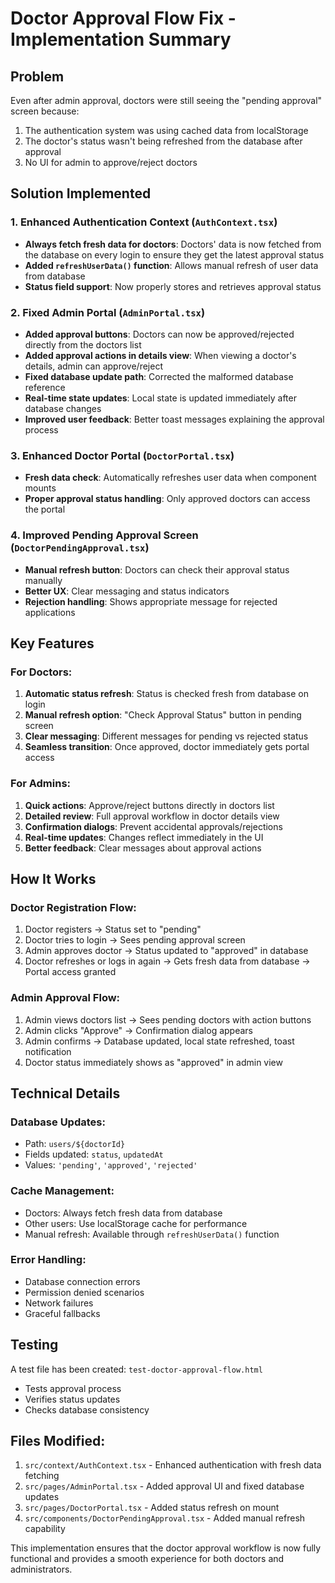 # Doctor Approval Flow Fix - Implementation Summary

## Problem
Even after admin approval, doctors were still seeing the "pending approval" screen because:
1. The authentication system was using cached data from localStorage
2. The doctor's status wasn't being refreshed from the database after approval
3. No UI for admin to approve/reject doctors

## Solution Implemented

### 1. Enhanced Authentication Context (`AuthContext.tsx`)
- **Always fetch fresh data for doctors**: Doctors' data is now fetched from the database on every login to ensure they get the latest approval status
- **Added `refreshUserData()` function**: Allows manual refresh of user data from database
- **Status field support**: Now properly stores and retrieves approval status

### 2. Fixed Admin Portal (`AdminPortal.tsx`)
- **Added approval buttons**: Doctors can now be approved/rejected directly from the doctors list
- **Added approval actions in details view**: When viewing a doctor's details, admin can approve/reject
- **Fixed database update path**: Corrected the malformed database reference
- **Real-time state updates**: Local state is updated immediately after database changes
- **Improved user feedback**: Better toast messages explaining the approval process

### 3. Enhanced Doctor Portal (`DoctorPortal.tsx`)
- **Fresh data check**: Automatically refreshes user data when component mounts
- **Proper approval status handling**: Only approved doctors can access the portal

### 4. Improved Pending Approval Screen (`DoctorPendingApproval.tsx`)
- **Manual refresh button**: Doctors can check their approval status manually
- **Better UX**: Clear messaging and status indicators
- **Rejection handling**: Shows appropriate message for rejected applications

## Key Features

### For Doctors:
1. **Automatic status refresh**: Status is checked fresh from database on login
2. **Manual refresh option**: "Check Approval Status" button in pending screen
3. **Clear messaging**: Different messages for pending vs rejected status
4. **Seamless transition**: Once approved, doctor immediately gets portal access

### For Admins:
1. **Quick actions**: Approve/reject buttons directly in doctors list
2. **Detailed review**: Full approval workflow in doctor details view
3. **Confirmation dialogs**: Prevent accidental approvals/rejections
4. **Real-time updates**: Changes reflect immediately in the UI
5. **Better feedback**: Clear messages about approval actions

## How It Works

### Doctor Registration Flow:
1. Doctor registers → Status set to "pending"
2. Doctor tries to login → Sees pending approval screen
3. Admin approves doctor → Status updated to "approved" in database
4. Doctor refreshes or logs in again → Gets fresh data from database → Portal access granted

### Admin Approval Flow:
1. Admin views doctors list → Sees pending doctors with action buttons
2. Admin clicks "Approve" → Confirmation dialog appears
3. Admin confirms → Database updated, local state refreshed, toast notification
4. Doctor status immediately shows as "approved" in admin view

## Technical Details

### Database Updates:
- Path: `users/${doctorId}`
- Fields updated: `status`, `updatedAt`
- Values: `'pending'`, `'approved'`, `'rejected'`

### Cache Management:
- Doctors: Always fetch fresh data from database
- Other users: Use localStorage cache for performance
- Manual refresh: Available through `refreshUserData()` function

### Error Handling:
- Database connection errors
- Permission denied scenarios
- Network failures
- Graceful fallbacks

## Testing

A test file has been created: `test-doctor-approval-flow.html`
- Tests approval process
- Verifies status updates
- Checks database consistency

## Files Modified:
1. `src/context/AuthContext.tsx` - Enhanced authentication with fresh data fetching
2. `src/pages/AdminPortal.tsx` - Added approval UI and fixed database updates
3. `src/pages/DoctorPortal.tsx` - Added status refresh on mount
4. `src/components/DoctorPendingApproval.tsx` - Added manual refresh capability

This implementation ensures that the doctor approval workflow is now fully functional and provides a smooth experience for both doctors and administrators.
